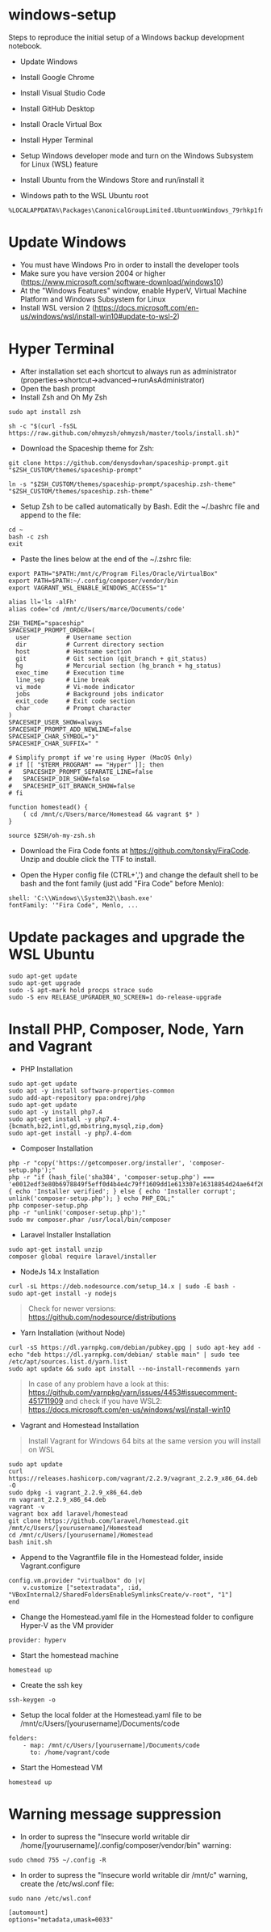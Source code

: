 # windows-setup
Steps to reproduce the initial setup of a Windows backup development notebook.

- Update Windows
- Install Google Chrome
- Install Visual Studio Code
- Install GitHub Desktop
- Install Oracle Virtual Box
- Install Hyper Terminal
- Setup Windows developer mode and turn on the Windows Subsystem for Linux (WSL) feature
- Install Ubuntu from the Windows Store and run/install it

- Windows path to the WSL Ubuntu root
```
%LOCALAPPDATA%\Packages\CanonicalGroupLimited.UbuntuonWindows_79rhkp1fndgsc\LocalState\rootfs
```

# Update Windows

- You must have Windows Pro in order to install the developer tools
- Make sure you have version 2004 or higher (https://www.microsoft.com/software-download/windows10)
- At the "Windows Features" window, enable HyperV, Virtual Machine Platform and Windows Subsystem for Linux
- Install WSL version 2 (https://docs.microsoft.com/en-us/windows/wsl/install-win10#update-to-wsl-2)

# Hyper Terminal

- After installation set each shortcut to always run as administrator (properties->shortcut->advanced->runAsAdministrator)
- Open the bash prompt
- Install Zsh and Oh My Zsh

```
sudo apt install zsh

sh -c "$(curl -fsSL https://raw.github.com/ohmyzsh/ohmyzsh/master/tools/install.sh)"
```

- Download the Spaceship theme for Zsh:

```
git clone https://github.com/denysdovhan/spaceship-prompt.git "$ZSH_CUSTOM/themes/spaceship-prompt"

ln -s "$ZSH_CUSTOM/themes/spaceship-prompt/spaceship.zsh-theme" "$ZSH_CUSTOM/themes/spaceship.zsh-theme"
```

- Setup Zsh to be called automatically by Bash. Edit the ~/.bashrc file and append to the file:

```
cd ~
bash -c zsh
exit
```

- Paste the lines below at the end of the ~/.zshrc file:

```
export PATH="$PATH:/mnt/c/Program Files/Oracle/VirtualBox"
export PATH=$PATH:~/.config/composer/vendor/bin
export VAGRANT_WSL_ENABLE_WINDOWS_ACCESS="1"

alias ll='ls -alFh'
alias code='cd /mnt/c/Users/marce/Documents/code'

ZSH_THEME="spaceship"
SPACESHIP_PROMPT_ORDER=(
  user          # Username section  
  dir           # Current directory section  
  host          # Hostname section  
  git           # Git section (git_branch + git_status)  
  hg            # Mercurial section (hg_branch + hg_status)
  exec_time     # Execution time
  line_sep      # Line break
  vi_mode       # Vi-mode indicator
  jobs          # Background jobs indicator
  exit_code     # Exit code section
  char          # Prompt character
)
SPACESHIP_USER_SHOW=always
SPACESHIP_PROMPT_ADD_NEWLINE=false
SPACESHIP_CHAR_SYMBOL="❯"
SPACESHIP_CHAR_SUFFIX=" "

# Simplify prompt if we're using Hyper (MacOS Only)
# if [[ "$TERM_PROGRAM" == "Hyper" ]]; then
#   SPACESHIP_PROMPT_SEPARATE_LINE=false
#   SPACESHIP_DIR_SHOW=false
#   SPACESHIP_GIT_BRANCH_SHOW=false
# fi

function homestead() {
    ( cd /mnt/c/Users/marce/Homestead && vagrant $* )
}

source $ZSH/oh-my-zsh.sh
```

- Download the Fira Code fonts at https://github.com/tonsky/FiraCode. Unzip and double click the TTF to install.

- Open the Hyper config file (CTRL+',') and change the default shell to be bash and the font family (just add "Fira Code" before Menlo):

```
shell: 'C:\\Windows\\System32\\bash.exe'
fontFamily: '"Fira Code", Menlo, ...
```

# Update packages and upgrade the WSL Ubuntu
```
sudo apt-get update
sudo apt-get upgrade
sudo -S apt-mark hold procps strace sudo
sudo -S env RELEASE_UPGRADER_NO_SCREEN=1 do-release-upgrade
```

# Install PHP, Composer, Node, Yarn and Vagrant

- PHP Installation

```
sudo apt-get update
sudo apt -y install software-properties-common
sudo add-apt-repository ppa:ondrej/php
sudo apt-get update
sudo apt -y install php7.4
sudo apt-get install -y php7.4-{bcmath,bz2,intl,gd,mbstring,mysql,zip,dom}
sudo apt-get install -y php7.4-dom
```

- Composer Installation

```
php -r "copy('https://getcomposer.org/installer', 'composer-setup.php');"
php -r "if (hash_file('sha384', 'composer-setup.php') === 'e0012edf3e80b6978849f5eff0d4b4e4c79ff1609dd1e613307e16318854d24ae64f26d17af3ef0bf7cfb710ca74755a') { echo 'Installer verified'; } else { echo 'Installer corrupt'; unlink('composer-setup.php'); } echo PHP_EOL;"
php composer-setup.php
php -r "unlink('composer-setup.php');"
sudo mv composer.phar /usr/local/bin/composer
```

- Laravel Installer Installation

```
sudo apt-get install unzip
composer global require laravel/installer
```

- NodeJs 14.x Installation

```
curl -sL https://deb.nodesource.com/setup_14.x | sudo -E bash -
sudo apt-get install -y nodejs
```
>Check for newer versions: https://github.com/nodesource/distributions

- Yarn Installation (without Node)

```
curl -sS https://dl.yarnpkg.com/debian/pubkey.gpg | sudo apt-key add -
echo "deb https://dl.yarnpkg.com/debian/ stable main" | sudo tee /etc/apt/sources.list.d/yarn.list
sudo apt update && sudo apt install --no-install-recommends yarn
```
>In case of any problem have a look at this: https://github.com/yarnpkg/yarn/issues/4453#issuecomment-451711909
>and check if you have WSL2: https://docs.microsoft.com/en-us/windows/wsl/install-win10

- Vagrant and Homestead Installation

>Install Vagrant for Windows 64 bits at the same version you will install on WSL 
```
sudo apt update
curl https://releases.hashicorp.com/vagrant/2.2.9/vagrant_2.2.9_x86_64.deb -O
sudo dpkg -i vagrant_2.2.9_x86_64.deb
rm vagrant_2.2.9_x86_64.deb
vagrant -v
vagrant box add laravel/homestead
git clone https://github.com/laravel/homestead.git /mnt/c/Users/[yourusername]/Homestead
cd /mnt/c/Users/[yourusername]/Homestead
bash init.sh
```

- Append to the Vagrantfile file in the Homestead folder, inside Vagrant.configure

```
config.vm.provider "virtualbox" do |v|
    v.customize ["setextradata", :id, "VBoxInternal2/SharedFoldersEnableSymlinksCreate/v-root", "1"]
end
```

- Change the Homestead.yaml file in the Homestead folder to configure Hyper-V as the VM provider

```
provider: hyperv
```

- Start the homestead machine

```
homestead up
```

- Create the ssh key

```
ssh-keygen -o
```

- Setup the local folder at the Homestead.yaml file to be /mnt/c/Users/[yourusername]/Documents/code

```
folders:
    - map: /mnt/c/Users/[yourusername]/Documents/code
      to: /home/vagrant/code
```


- Start the Homestead VM

```
homestead up
```

# Warning message suppression

- In order to supress the "Insecure world writable dir /home/[yourusername]/.config/composer/vendor/bin" warning:

```
sudo chmod 755 ~/.config -R
```

- In order to supress the "Insecure world writable dir /mnt/c" warning, create the /etc/wsl.conf file:

```
sudo nano /etc/wsl.conf
```
```
[automount]
options="metadata,umask=0033"
```


